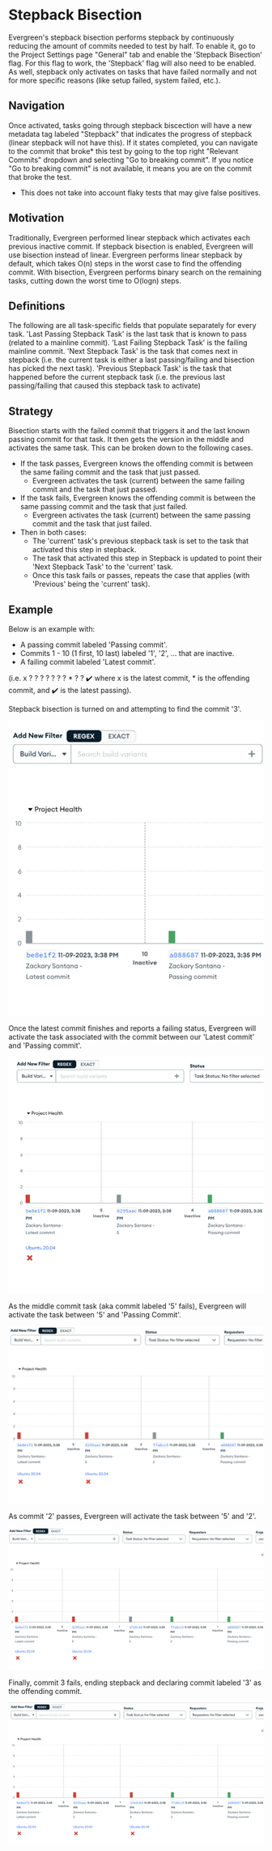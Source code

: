 # Stepback Bisection
Evergreen's stepback bisection performs stepback by continuously reducing the amount of commits needed to test by half. To enable it, go to the Project Settings page "General" tab and enable the 'Stepback Bisection' flag. For this flag to work, the 'Stepback' flag will also need to be enabled. As well, stepback only activates on tasks that have failed normally and not for more specific reasons (like setup failed, system failed, etc.).

## Navigation
Once activated, tasks going through stepback biscection will have a new metadata tag labeled "Stepback" that indicates the progress of stepback (linear stepback will not have this). If it states completed, you can navigate to the commit that broke* this test by going to the top right "Relevant Commits" dropdown and selecting "Go to breaking commit". If you notice "Go to breaking commit" is not available, it means you are on the commit that broke the test.

* This does not take into account flaky tests that may give false positives.

## Motivation
Traditionally, Evergreen performed linear stepback which activates each previous inactive commit. If stepback bisection is enabled, Evergreen will use bisection instead of linear.
Evergreen performs linear stepback by default, which takes O(n) steps in the worst case to find the offending commit. With bisection, Evergreen performs binary search on the remaining tasks, cutting down the worst time to O(logn) steps.

## Definitions
The following are all task-specific fields that populate separately for every task.
'Last Passing Stepback Task' is the last task that is known to pass (related to a mainline commit).
'Last Failing Stepback Task' is the failing mainline commit.
'Next Stepback Task' is the task that comes next in stepback (i.e. the current task is either a last passing/failing and bisection has picked the next task).
'Previous Stepback Task' is the task that happened before the current stepback task (i.e. the previous last passing/failing that caused this stepback task to activate)

## Strategy
Bisection starts with the failed commit that triggers it and the last known passing commit for that task. It then gets the version in the middle and activates the same task. This can be broken down to the following cases.

* If the task passes, Evergreen knows the offending commit is between the same failing commit and the task that just passed.
    * Evergreen activates the task (current) between the same failing commit and the task that just passed.
* If the task fails, Evergreen knows the offending commit is between the same passing commit and the task that just failed.
    * Evergreen activates the task (current) between the same passing commit and the task that just failed.
* Then in both cases:
    * The 'current' task's previous stepback task is set to the task that activated this step in stepback.
    * The task that activated this step in Stepback is updated to point their 'Next Stepback Task' to the 'current' task.
    * Once this task fails or passes, repeats the case that applies (with 'Previous' being the 'current' task).

## Example
Below is an example with:
* A passing commit labeled 'Passing commit'.
* Commits 1 - 10 (1 first, 10 last) labeled '1', '2', ... that are inactive.
* A failing commit labeled 'Latest commit'.

(i.e. x ? ? ? ? ? ? ? * ? ? ✔️ where x is the latest commit, * is the offending commit, and ✔️ is the latest passing).

Stepback bisection is turned on and attempting to find the commit '3'.

![stepback-bisection-1.png](../images/stepback-bisection-1.png)

Once the latest commit finishes and reports a failing status, Evergreen will activate the task associated with the commit between our 'Latest commit' and 'Passing commit'.

![stepback-bisection-2.png](../images/stepback-bisection-2.png)

As the middle commit task (aka commit labeled '5' fails), Evergreen will activate the task between '5' and 'Passing Commit'.

![stepback-bisection-3.png](../images/stepback-bisection-3.png)

As commit '2' passes, Evergreen will activate the task between '5' and '2'.

![stepback-bisection-4.png](../images/stepback-bisection-4.png)

Finally, commit 3 fails, ending stepback and declaring commit labeled '3' as the offending commit.

![stepback-bisection-5.png](../images/stepback-bisection-5.png)